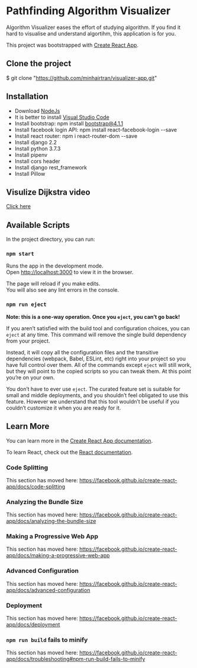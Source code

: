 # Pathfinding Algorithm Visualizer 

Algorithm Visualizer eases the effort of studying algorithm. If you find it hard to visualise and understand algortihm, this application is for you.

This project was bootstrapped with [Create React App](https://github.com/facebook/create-react-app).

## Clone the project
$ git clone "https://github.com/minhairtran/visualizer-app.git"

## Installation
- Download [NodeJs](https://nodejs.org/en/download/)
- It is better to install [Visual Studio Code](https://code.visualstudio.com/)
- Install bootstrap: npm install bootstrap@4.1.1  
- Install facebook login API: npm install react-facebook-login --save
- Install react router: npm i react-router-dom --save
- Install django 2.2
- Install python 3.7.3
- Install pipenv
- Install cors header
- Install django rest_framework
- Install Pillow

## Visulize Dijkstra video
[Click here](https://drive.google.com/file/d/1xhDdlaC54xALJ91aKAcLcl6G-YOq5D5z/view?usp=sharing)

## Available Scripts

In the project directory, you can run:

### `npm start`

Runs the app in the development mode.<br />
Open [http://localhost:3000](http://localhost:3000) to view it in the browser.

The page will reload if you make edits.<br />
You will also see any lint errors in the console.

### `npm run eject`

**Note: this is a one-way operation. Once you `eject`, you can’t go back!**

If you aren’t satisfied with the build tool and configuration choices, you can `eject` at any time. This command will remove the single build dependency from your project.

Instead, it will copy all the configuration files and the transitive dependencies (webpack, Babel, ESLint, etc) right into your project so you have full control over them. All of the commands except `eject` will still work, but they will point to the copied scripts so you can tweak them. At this point you’re on your own.

You don’t have to ever use `eject`. The curated feature set is suitable for small and middle deployments, and you shouldn’t feel obligated to use this feature. However we understand that this tool wouldn’t be useful if you couldn’t customize it when you are ready for it.

## Learn More

You can learn more in the [Create React App documentation](https://facebook.github.io/create-react-app/docs/getting-started).

To learn React, check out the [React documentation](https://reactjs.org/).

### Code Splitting

This section has moved here: https://facebook.github.io/create-react-app/docs/code-splitting

### Analyzing the Bundle Size

This section has moved here: https://facebook.github.io/create-react-app/docs/analyzing-the-bundle-size

### Making a Progressive Web App

This section has moved here: https://facebook.github.io/create-react-app/docs/making-a-progressive-web-app

### Advanced Configuration

This section has moved here: https://facebook.github.io/create-react-app/docs/advanced-configuration

### Deployment

This section has moved here: https://facebook.github.io/create-react-app/docs/deployment

### `npm run build` fails to minify

This section has moved here: https://facebook.github.io/create-react-app/docs/troubleshooting#npm-run-build-fails-to-minify

